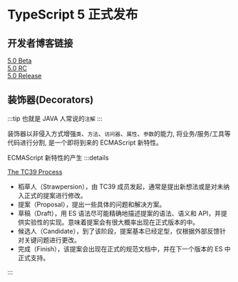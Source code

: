 # TypeScript 5 正式发布

## 开发者博客链接

[5.0 Beta](https://devblogs.microsoft.com/typescript/announcing-typescript-5-0-beta/)  
[5.0 RC](https://devblogs.microsoft.com/typescript/announcing-typescript-5-0-rc/)  
[5.0 Release](https://devblogs.microsoft.com/typescript/announcing-typescript-5-0)

## 装饰器(Decorators)

:::tip
也就是 JAVA 人常说的`注解`
:::

装饰器以非侵入方式增强`类`、`方法`、`访问器`、`属性`、`参数`的能力, 将业务/服务/工具等代码进行分割, 是一个即将到来的 ECMAScript 新特性。

ECMAScript 新特性的产生
:::details

[The TC39 Process](https://tc39.es/process-document/)

- 稻草人（Strawpersion），由 TC39 成员发起，通常是提出新想法或是对未纳入正式的提案进行修改。
- 提案（Proposal），提出一些具体的问题和解决方案。
- 草稿（Draft），用 ES 语法尽可能精确地描述提案的语法、语义和 API，并提供实验性的实现。意味着提案会有很大概率出现在正式版本的中。
- 候选人（Candidate），到了该阶段，提案基本已经定型，仅根据外部反馈针对关键问题进行更改。
- 完成（Finish），该提案会出现在正式的规范文档中，并在下一个版本的 ES 中正式支持。

:::
